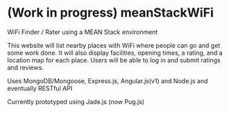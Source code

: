 # (Work in progress) meanStackWiFi
WiFi Finder / Rater using a MEAN Stack environment

This website will list nearby places with WiFi where people can go and get some work done. It will also display facilities, opening times, a rating, and a location map for each place. Users will be able to log in and submit ratings and reviews.

Uses MongoDB/Mongoose, Express.js, Angular.js(v1) and Node.js and eventually RESTful API

Currently prototyped using Jade.js (now Pug.js)
